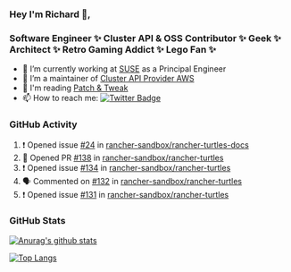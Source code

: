 ### Hey I'm Richard 👋, 

<h3 align="left">Software Engineer ✨ Cluster API & OSS Contributor ✨ Geek ✨ Architect ✨ Retro Gaming Addict ✨ Lego Fan ✨</h3>

- 🔭 I’m currently working at [SUSE](https://www.suse.com/) as a Principal Engineer
- 👯 I’m a maintainer of [Cluster API Provider AWS](https://github.com/kubernetes-sigs/cluster-api-provider-aws)
- 💬 I'm reading [Patch & Tweak](https://bjooks.com/products/patch-tweak-exploring-modular-synthesis)
- 📫 How to reach me: [![Twitter Badge](https://img.shields.io/badge/-@fruit_case-00acee?style=flat&logo=Twitter&logoColor=white)](https://twitter.com/intent/follow?screen_name=fruit_case "Follow on Twitter")

### GitHub Activity 

<!--START_SECTION:activity-->
1. ❗ Opened issue [#24](https://github.com/rancher-sandbox/rancher-turtles-docs/issues/24) in [rancher-sandbox/rancher-turtles-docs](https://github.com/rancher-sandbox/rancher-turtles-docs)
2. 💪 Opened PR [#138](https://github.com/rancher-sandbox/rancher-turtles/pull/138) in [rancher-sandbox/rancher-turtles](https://github.com/rancher-sandbox/rancher-turtles)
3. ❗ Opened issue [#134](https://github.com/rancher-sandbox/rancher-turtles/issues/134) in [rancher-sandbox/rancher-turtles](https://github.com/rancher-sandbox/rancher-turtles)
4. 🗣 Commented on [#132](https://github.com/rancher-sandbox/rancher-turtles/pull/132#issuecomment-1725365215) in [rancher-sandbox/rancher-turtles](https://github.com/rancher-sandbox/rancher-turtles)
5. ❗ Opened issue [#131](https://github.com/rancher-sandbox/rancher-turtles/issues/131) in [rancher-sandbox/rancher-turtles](https://github.com/rancher-sandbox/rancher-turtles)
<!--END_SECTION:activity-->

### GitHub Stats

[![Anurag's github stats](https://github-readme-stats.vercel.app/api?username=richardcase&count_private=true&show_icons=true)](https://github.com/anuraghazra/github-readme-stats)

[![Top Langs](https://github-readme-stats.vercel.app/api/top-langs/?username=richardcase&hide=html&layout=compact)](https://github.com/anuraghazra/github-readme-stats)

